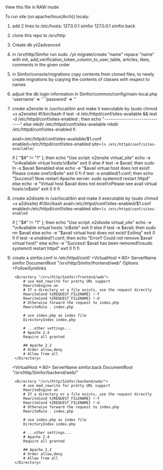 View this file in RAW mode

To run site (on apache/linux(Arch)) localy:
1) add 2 lines to /etc/hosts:
   127.0.0.1 simfor
   127.0.0.1 simfor.back
2) clone this repo to /srv/http
3) Create db yii2advanced 
4) in /srv/http/Simfor run sudo ./yii migrate/create "name"
   repace "name" with init, add_verification_token_column_to_user_table, articles, likes, comments
   in the given order
5) in Simfor/console/migrations copy contents from cloned files, to newly create migrations
   by copying the contents of classes with respect to names
6) adjust the db login information in Simfor/common/config/main-local.php
   'username' => ''
   'password' => ''
7) create a2ensite in /usr/local/bin and make it executable by (sudo chmod +x a2ensite)
    #!/bin/bash
    if test -d /etc/httpd/conf/sites-available && test -d /etc/httpd/conf/sites-enabled  ; then
    echo "-------------------------------"
    else
    mkdir /etc/httpd/conf/sites-available
    mkdir /etc/httpd/conf/sites-enabled
    fi
     
    avail=/etc/httpd/conf/sites-available/$1.conf
    enabled=/etc/httpd/conf/sites-enabled
    site=`ls /etc/httpd/conf/sites-available/`
     
    if [ "$#" != "1" ]; then
            echo "Use script: n2ensite virtual_site"
            echo -e "\nAvailable virtual hosts:\n$site"
            exit 0
    else
    if test -e $avail; then
    sudo ln -s $avail $enabled
    else
    echo -e "$avail virtual host does not exist! Please create one!\n$site"
    exit 0
    fi
    if test -e $enabled/$1.conf; then
    echo "Success!! Now restart Apache server: sudo systemctl restart httpd"
    else
    echo  -e "Virtual host $avail does not exist!\nPlease see avail virtual hosts:\n$site"
    exit 0
    fi
    fi
8) create a2dissite in /usr/local/bin and make it executable by (sudo chmod +x a2dissite)
    #!/bin/bash
    avail=/etc/httpd/conf/sites-enabled/$1.conf
    enabled=/etc/httpd/conf/sites-enabled
    site=`ls /etc/httpd/conf/sites-enabled`
     
    if [ "$#" != "1" ]; then
            echo "Use script: n2dissite virtual_site"
            echo -e "\nAvailable virtual hosts: \n$site"
            exit 0
    else
    if test -e $avail; then
    sudo rm  $avail
    else
    echo -e "$avail virtual host does not exist! Exiting"
    exit 0
    fi
    if test -e $enabled/$1.conf; then
    echo "Error!! Could not remove $avail virtual host!"
    else
    echo  -e "Success! $avail has been removed!\nsudo systemctl restart httpd"
    exit 0
    fi
    fi
9) create a simfor.conf in /etc/httpd/conf/
    <VirtualHost *:80>
        ServerName simfor
        DocumentRoot "/srv/http/Simfor/frontend/web"
	      Options +FollowSymlinks
        
        <Directory "/srv/http/Simfor/frontend/web">
            # use mod_rewrite for pretty URL support
            RewriteEngine on
            # If a directory or a file exists, use the request directly
            RewriteCond %{REQUEST_FILENAME} !-f
            RewriteCond %{REQUEST_FILENAME} !-d
            # Otherwise forward the request to index.php
            RewriteRule . index.php

            # use index.php as index file
            DirectoryIndex index.php

            # ...other settings...
            # Apache 2.4
            Require all granted
            
            ## Apache 2.2
            # Order allow,deny
            # Allow from all
        </Directory>
    </VirtualHost>
    
    <VirtualHost *:80>
	      ServerName simfor.back
        DocumentRoot "/srv/http/Simfor/backend/web/"
        
        <Directory "/srv/http/Simfor/backend/web/">
            # use mod_rewrite for pretty URL support
            RewriteEngine on
            # If a directory or a file exists, use the request directly
            RewriteCond %{REQUEST_FILENAME} !-f
            RewriteCond %{REQUEST_FILENAME} !-d
            # Otherwise forward the request to index.php
            RewriteRule . index.php

            # use index.php as index file
            DirectoryIndex index.php

            # ...other settings...
            # Apache 2.4
            Require all granted
            
            ## Apache 2.2
            # Order allow,deny
            # Allow from all
        </Directory>
    </VirtualHost>
    





